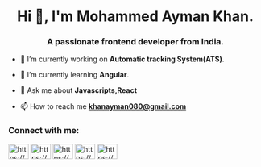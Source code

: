 <h1 align="center">Hi 👋, I'm Mohammed Ayman Khan.</h1>
<h3 align="center">A passionate frontend developer from India.</h3>

- 🔭 I’m currently working on **Automatic tracking System(ATS)**.

- 🌱 I’m currently learning **Angular**.

- 💬 Ask me about **Javascripts,React**

- 📫 How to reach me **khanayman080@gmail.com**

<h3 align="left">Connect with me:</h3>
<p align="left">
<a href="https://app.daily.dev/ayman16" target="blank"><img align="center" src="https://raw.githubusercontent.com/rahuldkjain/github-profile-readme-generator/master/src/images/icons/Social/devto.svg" alt="https://app.daily.dev/ayman16" height="30" width="40" /></a>
<a href="https://x.com/k7_ayman" target="blank"><img align="center" src="https://raw.githubusercontent.com/rahuldkjain/github-profile-readme-generator/master/src/images/icons/Social/twitter.svg" alt="https://x.com/k7_ayman" height="30" width="40" /></a>
<a href="https://www.linkedin.com/in/mohammed-ayman-khan-370319263/" target="blank"><img align="center" src="https://raw.githubusercontent.com/rahuldkjain/github-profile-readme-generator/master/src/images/icons/Social/linked-in-alt.svg" alt="https://www.linkedin.com/in/mohammed-ayman-khan-370319263/" height="30" width="40" /></a>
<a href="https://stackoverflow.com/users/24126033/mohammed-ayman-khan" target="blank"><img align="center" src="https://raw.githubusercontent.com/rahuldkjain/github-profile-readme-generator/master/src/images/icons/Social/stack-overflow.svg" alt="https://stackoverflow.com/users/24126033/mohammed-ayman-khan" height="30" width="40" /></a>
<a href="https://www.instagram.com/ayman.drafs" target="blank"><img align="center" src="https://raw.githubusercontent.com/rahuldkjain/github-profile-readme-generator/master/src/images/icons/Social/instagram.svg" alt="https://www.instagram.com/ayman.drafs" height="30" width="40" /></a>
</p>

